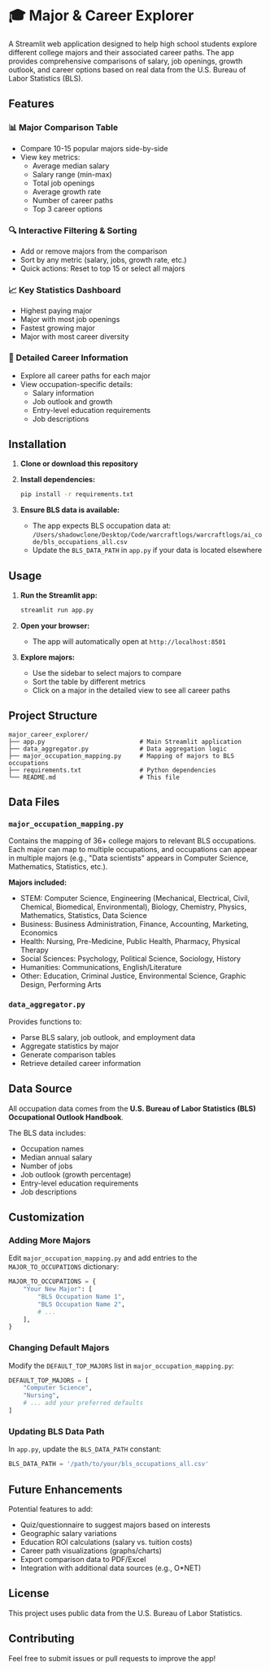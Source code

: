 # 🎓 Major & Career Explorer

A Streamlit web application designed to help high school students explore different college majors and their associated career paths. The app provides comprehensive comparisons of salary, job openings, growth outlook, and career options based on real data from the U.S. Bureau of Labor Statistics (BLS).

## Features

### 📊 Major Comparison Table
- Compare 10-15 popular majors side-by-side
- View key metrics:
  - Average median salary
  - Salary range (min-max)
  - Total job openings
  - Average growth rate
  - Number of career paths
  - Top 3 career options

### 🔍 Interactive Filtering & Sorting
- Add or remove majors from the comparison
- Sort by any metric (salary, jobs, growth rate, etc.)
- Quick actions: Reset to top 15 or select all majors

### 📈 Key Statistics Dashboard
- Highest paying major
- Major with most job openings
- Fastest growing major
- Major with most career diversity

### 🔎 Detailed Career Information
- Explore all career paths for each major
- View occupation-specific details:
  - Salary information
  - Job outlook and growth
  - Entry-level education requirements
  - Job descriptions

## Installation

1. **Clone or download this repository**

2. **Install dependencies:**
   ```bash
   pip install -r requirements.txt
   ```

3. **Ensure BLS data is available:**
   - The app expects BLS occupation data at: `/Users/shadowclone/Desktop/Code/warcraftlogs/warcraftlogs/ai_code/bls_occupations_all.csv`
   - Update the `BLS_DATA_PATH` in `app.py` if your data is located elsewhere

## Usage

1. **Run the Streamlit app:**
   ```bash
   streamlit run app.py
   ```

2. **Open your browser:**
   - The app will automatically open at `http://localhost:8501`

3. **Explore majors:**
   - Use the sidebar to select majors to compare
   - Sort the table by different metrics
   - Click on a major in the detailed view to see all career paths

## Project Structure

```
major_career_explorer/
├── app.py                          # Main Streamlit application
├── data_aggregator.py              # Data aggregation logic
├── major_occupation_mapping.py     # Mapping of majors to BLS occupations
├── requirements.txt                # Python dependencies
└── README.md                       # This file
```

## Data Files

### `major_occupation_mapping.py`
Contains the mapping of 36+ college majors to relevant BLS occupations. Each major can map to multiple occupations, and occupations can appear in multiple majors (e.g., "Data scientists" appears in Computer Science, Mathematics, Statistics, etc.).

**Majors included:**
- STEM: Computer Science, Engineering (Mechanical, Electrical, Civil, Chemical, Biomedical, Environmental), Biology, Chemistry, Physics, Mathematics, Statistics, Data Science
- Business: Business Administration, Finance, Accounting, Marketing, Economics
- Health: Nursing, Pre-Medicine, Public Health, Pharmacy, Physical Therapy
- Social Sciences: Psychology, Political Science, Sociology, History
- Humanities: Communications, English/Literature
- Other: Education, Criminal Justice, Environmental Science, Graphic Design, Performing Arts

### `data_aggregator.py`
Provides functions to:
- Parse BLS salary, job outlook, and employment data
- Aggregate statistics by major
- Generate comparison tables
- Retrieve detailed career information

## Data Source

All occupation data comes from the **U.S. Bureau of Labor Statistics (BLS) Occupational Outlook Handbook**.

The BLS data includes:
- Occupation names
- Median annual salary
- Number of jobs
- Job outlook (growth percentage)
- Entry-level education requirements
- Job descriptions

## Customization

### Adding More Majors

Edit `major_occupation_mapping.py` and add entries to the `MAJOR_TO_OCCUPATIONS` dictionary:

```python
MAJOR_TO_OCCUPATIONS = {
    "Your New Major": [
        "BLS Occupation Name 1",
        "BLS Occupation Name 2",
        # ...
    ],
}
```

### Changing Default Majors

Modify the `DEFAULT_TOP_MAJORS` list in `major_occupation_mapping.py`:

```python
DEFAULT_TOP_MAJORS = [
    "Computer Science",
    "Nursing",
    # ... add your preferred defaults
]
```

### Updating BLS Data Path

In `app.py`, update the `BLS_DATA_PATH` constant:

```python
BLS_DATA_PATH = '/path/to/your/bls_occupations_all.csv'
```

## Future Enhancements

Potential features to add:
- Quiz/questionnaire to suggest majors based on interests
- Geographic salary variations
- Education ROI calculations (salary vs. tuition costs)
- Career path visualizations (graphs/charts)
- Export comparison data to PDF/Excel
- Integration with additional data sources (e.g., O*NET)

## License

This project uses public data from the U.S. Bureau of Labor Statistics.

## Contributing

Feel free to submit issues or pull requests to improve the app!
